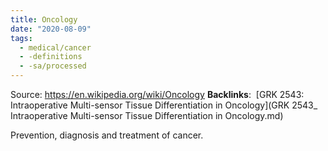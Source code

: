 ```yaml
---
title: Oncology
date: "2020-08-09"
tags:
  - medical/cancer
  - -definitions
  - -sa/processed
---
```


Source: <https://en.wikipedia.org/wiki/Oncology>
**Backlinks**:  [GRK 2543: Intraoperative Multi-sensor Tissue Differentiation in Oncology](GRK 2543_ Intraoperative Multi-sensor Tissue Differentiation in Oncology.md)

Prevention, diagnosis and treatment of cancer.

